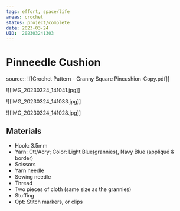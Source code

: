 ```yaml
---
tags: effort, space/life
areas: crochet 
status: project/complete
date: 2023-03-24
UID:  202303241303
---
```


# Pinneedle Cushion
source:: ![[Crochet Pattern - Granny Square Pincushion-Copy.pdf]]

![[IMG_20230324_141041.jpg]]

![[IMG_20230324_141033.jpg]]

![[IMG_20230324_141028.jpg]]

## Materials
- Hook: 3.5mm
- Yarn: Ctt/Acry; Color: Light Blue(grannies), Navy Blue (appliqué & border)
- Scissors
- Yarn needle
- Sewing needle
- Thread
- Two pieces of cloth (same size as the grannies)
- Stuffing
- Opt: Stitch markers, or clips
